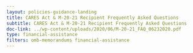 ```yaml
---
layout: policies-guidance-landing
title: CARES Act & M-20-21 Recipient Frequently Asked Questions
subtitle: CARES Act & M-20-21 Recipient Frequently Asked Questions
doc-link: ../wp-content/uploads/2020/06/M-20-21_FAQ_06232020.pdf
type: financial-assistance
filters: omb-memorandums financial-assistance
---
```


<a href="{{ site.baseurl }}/wp-content/uploads/2020/06/M-20-21_FAQ_06232020.pdf"></a>
